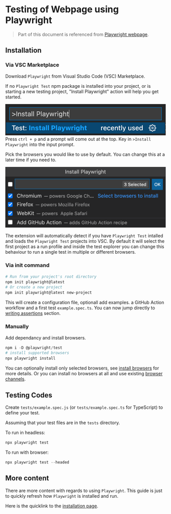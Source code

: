 # Testing of Webpage using Playwright
> Part of this document is referenced from [Playwright webpage](https://playwright.dev/docs/intro).

## Installation
### Via VSC Marketplace
Download `Playwright` from Visual Studio Code (VSC) Marketplace. 

If no `Playwright Test` npm package is installed into your project, or is starting a new testing project, "Install Playwright" action will help you get started.

![reference image 1](images/documentation/ref-image-1.png)
Press `ctrl + p` and a prompt will come out at the top. Key in `>Install Playwright` into the input prompt.

Pick the browsers you would like to use by default. You can change this at a later time if you need to.

![reference image 2](images/documentation/ref-image-2.png)

The extension will automatically detect if you have `Playwright Test` intalled and loads the `Playwright Test` projects into VSC. By default it will select the first project as a run profile and inside the test explorer you can change this behaviour to run a single test in multiple or different browsers.

### Via init command
```powershell
# Run from your project's root directory
npm init playwright@latest
# Or create a new project
npm init playwright@latest new-project
```

This will create a configuration file, optionall add examples. a GitHub Action workflow and a first test `example.spec.ts`. You can now jump directly to [writing assertions](https://playwright.dev/docs/intro#writing-assertions) section.

### Manually 
Add dependancy and install browsers.

```powershell
npm i -D @playwright/test
# install supported browsers
npx playwright install
```
You can optionally install only selected browsers, see [install browsers](https://playwright.dev/docs/cli#install-browsers) for more details. Or you can install no browsers at all and use existing [browser channels](https://playwright.dev/docs/browsers).

## Testing Codes
Create `tests/example.spec.js` (or `tests/example.spec.ts` for TypeScript) to define your test.

Assuming that your test files are in the `tests` directory.

To run in headless:
```powershell
npx playwright test
```

To run with browser:
```powershell
npx playwright test --headed
```

## More content
There are more content with regards to using `Playwright`. This guide is just to quickly refresh how `Playwright` is installed and run.

Here is the quicklink to the [installation page](https://playwright.dev/docs/intro#installation).